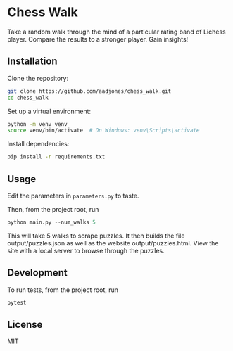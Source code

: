 # Chess Walk

Take a random walk through the mind of a particular rating band of Lichess player. Compare the results
to a stronger player. Gain insights!

## Installation

Clone the repository:

```bash
git clone https://github.com/aadjones/chess_walk.git
cd chess_walk
```

Set up a virtual environment:

```bash
python -m venv venv
source venv/bin/activate  # On Windows: venv\Scripts\activate
```

Install dependencies:

```bash
pip install -r requirements.txt
```

## Usage

Edit the parameters in ```parameters.py``` to taste.

Then, from the project root, run

```python
python main.py --num_walks 5
```

This will take 5 walks to scrape puzzles. It then builds the file output/puzzles.json as well as the website output/puzzles.html. View the site with a local server to browse through the puzzles.

## Development

To run tests, from the project root, run

```bash
pytest
```

## License

MIT
